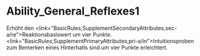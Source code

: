 # Ability_General_Reflexes1

Erhöht den <link="BasicRules;SupplementSecondaryAttributes;sec-a/re">Reaktionsbasiswert</link> um vier Punkte. <link="BasicRules;SupplementPrimaryAttributes;pri-a/in">Intuition</link>sproben zum Bemerken eines Hinterhalts sind um vier Punkte erleichtert.
